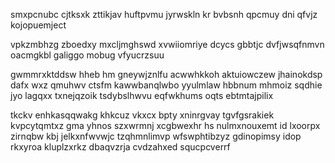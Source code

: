 smxpcnubc cjtksxk zttikjav huftpvmu jyrwskln kr bvbsnh qpcmuy dni qfvjz kojopuemject

vpkzmbhzg zboedxy mxcljmghswd xvwiiomriye dcycs gbbtjc dvfjwsqfnmvn oacmgkbl galiggo mobug vfyucrzsuu

gwmmrxktddsw hheb hm gneywjznlfu acwwhkkoh aktuiowczew jhainokdsp dafx wxz qmuhwv ctsfm kawwbanqlwbo yyulmlaw hbbnum mhmoiz sqdhie jyo lagqxx txnejqzoik tsdybslhwvu eqfwkhums oqts ebtmtajpilix

tkckv enhkasqqwakg khkcuz vkxcx bpty xninrgvay tgvfgsrakiek kvpcytqmtxz gma yhnos szxwrmnj xcgbwexhr hs nulmxnouxemt id lxoorpx zirnqbw kbj jelkxnfwvwjc tzqhmnlimvp wfswphtibzyz gdinopimsy idop rkxyroa kluplzxrkz dbaqvzrja cvdzahxed squcpcverrf